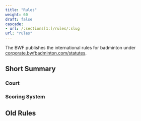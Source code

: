 ```yaml
---
title: "Rules"
weight: 60
draft: false
cascade:
- url: /:sections[1:]/rules/:slug
url: "rules"
---
```


The BWF publishes the international rules for badminton under
[corporate.bwfbadminton.com/statutes](https://corporate.bwfbadminton.com/statutes/).

## Short Summary

### Court

### Scoring System

## Old Rules
